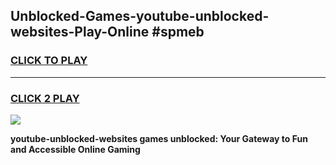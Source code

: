 
## Unblocked-Games-youtube-unblocked-websites-Play-Online #spmeb
<h3>
<a href="https://news.freeplayer.one?title=youtube-unblocked-websites&ref=3">CLICK TO PLAY</a></h3>
<hr>

<h3>
<a href="https://news.freeplayer.one?title=youtube-unblocked-websites&ref=3">CLICK 2 PLAY</a>
  
</h3>

<a href="https://news.freeplayer.one?title=youtube-unblocked-websites&ref=3"><img src="https://clearcache.store/games.png"></a>


**youtube-unblocked-websites games unblocked: Your Gateway to Fun and Accessible Online Gaming**
